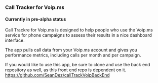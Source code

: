 ### Call Tracker for Voip.ms

#### Currently in pre-alpha status

Call Trackre for Voip.ms is designed to help people who use the Voip.ms service for phone campaigns to assess their results in a nice dashboard interface.

The app pulls call data from your Voip.ms account and gives you performance metrics, including calls per month and per campaign.

If you would like to use this app, be sure to clone and use the back end repository as well, as this front end repo is dependent on it. https://github.com/SeanDez/callTrackVoipBackEnd

